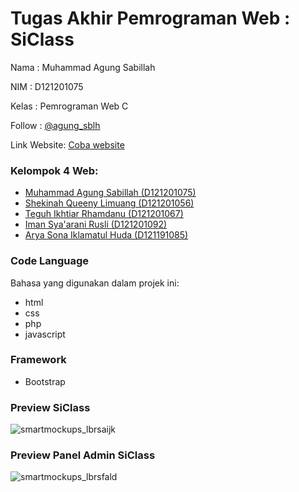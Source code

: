 # Tugas Akhir Pemrograman Web : SiClass

Nama    : Muhammad Agung Sabillah

NIM     : D121201075

Kelas   : Pemrograman Web C

Follow  : [@agung_sblh](https://www.instagram.com/agung_sblh/)

Link Website: [Coba website](https://siclasssi.000webhostapp.com/SiClass/home.php)



### Kelompok 4 Web:
 - [Muhammad Agung Sabillah (D121201075)](https://github.com/agungsblh)
 - [Shekinah Queeny Limuang (D121201056)](https://github.com/shekinahqueeny)
 - [Teguh Ikhtiar Rhamdanu (D121201067)](https://github.com/teguhrh811)
 - [Iman Sya'arani Rusli (D121201092)](https://github.com/Muhiman19)
 - [Arya Sona Iklamatul Huda (D121191085)]()

### Code Language
Bahasa yang digunakan dalam projek ini:

- html
- css
- php
- javascript

### Framework

- Bootstrap 

### Preview SiClass
![smartmockups_lbrsaijk](https://user-images.githubusercontent.com/112092624/208237012-d6280832-094b-4b89-9772-c6531e086c78.jpg)

### Preview Panel Admin SiClass
![smartmockups_lbrsfald](https://user-images.githubusercontent.com/112092624/208237107-fa7d75c5-3d09-4ca9-a2b0-24f1ceb51c90.jpg)
